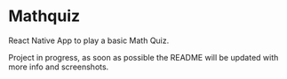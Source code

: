# Mathquiz

React Native App to play a basic Math Quiz.

Project in progress, as soon as possible the README will be updated with more info and screenshots.
